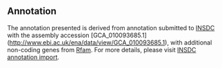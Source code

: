 
Annotation
----------

The annotation presented is derived from annotation submitted to
[INSDC](http://www.insdc.org) with the assembly accession [GCA\_010093685.1]
(http://www.ebi.ac.uk/ena/data/view/GCA_010093685.1),
with additional non-coding genes from
[Rfam](http://rfam.xfam.org/). For more details, please visit [INSDC
annotation import](http://ensemblgenomes.org/info/data/insdc_annotation).
